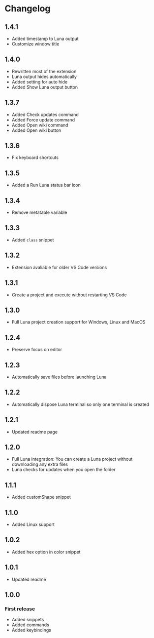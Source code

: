 # Changelog

## 1.4.1
- Added timestamp to Luna output
- Customize window title

## 1.4.0
- Rewritten most of the extension
- Luna output hides automatically
- Added setting for auto hide
- Added Show Luna output button

## 1.3.7

- Added Check updates command
- Added Force update command
- Added Open wiki command
- Added Open wiki button

## 1.3.6

- Fix keyboard shortcuts

## 1.3.5

- Added a Run Luna status bar icon

## 1.3.4

- Remove metatable variable

## 1.3.3

- Added `class` snippet

## 1.3.2

- Extension avaliable for older VS Code versions

## 1.3.1

- Create a project and execute without restarting VS Code

## 1.3.0

- Full Luna project creation support for Windows, Linux and MacOS

## 1.2.4

- Preserve focus on editor

## 1.2.3

- Automatically save files before launching Luna

## 1.2.2

- Automatically dispose Luna terminal so only one terminal is created

## 1.2.1

- Updated readme page

## 1.2.0

- Full Luna integration: You can create a Luna project without downloading any extra files
- Luna checks for updates when you open the folder

## 1.1.1

- Added customShape snippet

## 1.1.0

- Added Linux support

## 1.0.2

- Added hex option in color snippet

## 1.0.1

- Updated readme

## 1.0.0

### First release

- Added snippets
- Added commands
- Added keybindings